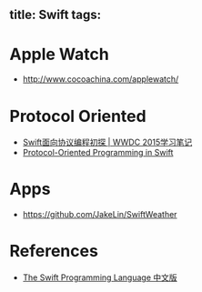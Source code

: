 title: Swift
tags:
---

# Apple Watch
- <http://www.cocoachina.com/applewatch/>

# Protocol Oriented

- [Swift面向协议编程初探 | WWDC 2015学习笔记](http://wxgbridgeq.github.io/blog/2015/07/21/protocol-oriented-programming-first/)
- [Protocol-Oriented Programming in Swift](https://developer.apple.com/videos/play/wwdc2015/408/)

# Apps

- <https://github.com/JakeLin/SwiftWeather>

# References
- [The Swift Programming Language 中文版](http://wiki.jikexueyuan.com/project/swift/)
